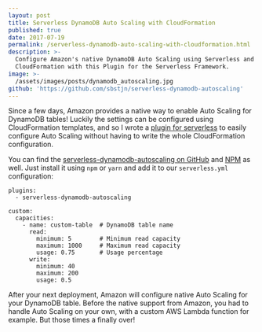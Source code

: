 ```yaml
---
layout: post
title: Serverless DynamoDB Auto Scaling with CloudFormation
published: true
date: 2017-07-19
permalink: /serverless-dynamodb-auto-scaling-with-cloudformation.html
description: >-
  Configure Amazon's native DynamoDB Auto Scaling using Serverless and 
  CloudFormation with this Plugin for the Serverless Framework.
image: >-
  /assets/images/posts/dynamodb_autoscaling.jpg
github: 'https://github.com/sbstjn/serverless-dynamodb-autoscaling'
---
```


Since a few days, Amazon provides a native way to enable Auto Scaling for DynamoDB tables! Luckily the settings can be configured using CloudFormation templates, and so I wrote a [plugin for serverless](https://github.com/sbstjn/serverless-dynamodb-autoscaling) to easily configure Auto Scaling without having to write the whole CloudFormation configuration.

You can find the [serverless-dynamodb-autoscaling on GitHub](https://github.com/sbstjn/serverless-dynamodb-autoscaling) and [NPM](https://www.npmjs.com/package/serverless-dynamodb-autoscaling) as well. Just install it using `npm` or `yarn` and add it to our `serverless.yml` configuration:

```
plugins:
  - serverless-dynamodb-autoscaling

custom:
  capacities:
    - name: custom-table  # DynamoDB table name
      read:
        minimum: 5        # Minimum read capacity
        maximum: 1000     # Maximum read capacity
        usage: 0.75       # Usage percentage
      write:
        minimum: 40
        maximum: 200
        usage: 0.5
```

After your next deployment, Amazon will configure native Auto Scaling for your DynamoDB table. Before the native support from Amazon, you had to handle Auto Scaling on your own, with a custom AWS Lambda function for example. But those times a finally over!
